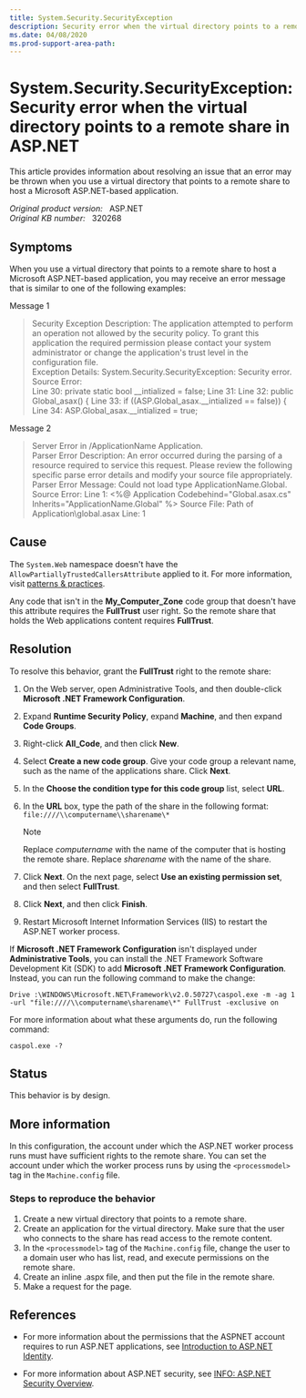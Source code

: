```yaml
---
title: System.Security.SecurityException
description: Security error when the virtual directory points to a remote share in ASP.NET.
ms.date: 04/08/2020
ms.prod-support-area-path: 
---
```

# System.Security.SecurityException: Security error when the virtual directory points to a remote share in ASP.NET

This article provides information about resolving an issue that an error may be thrown when you use a virtual directory that points to a remote share to host a Microsoft ASP.NET-based application.

_Original product version:_ &nbsp; ASP.NET  
_Original KB number:_ &nbsp; 320268

## Symptoms

When you use a virtual directory that points to a remote share to host a Microsoft ASP.NET-based application, you may receive an error message that is similar to one of the following examples:

Message 1

> Security Exception Description: The application attempted to perform an operation not allowed by the security policy. To grant this application the required permission please contact your system administrator or change the application's trust level in the configuration file.  
> Exception Details: System.Security.SecurityException: Security error.  
> Source Error:  
> Line 30: private static bool __intialized = false; Line 31: Line 32: public Global_asax() { Line 33: if ((ASP.Global_asax.__intialized == false)) { Line 34: ASP.Global_asax.__intialized = true;

Message 2

> Server Error in /ApplicationName Application.  
> Parser Error Description: An error occurred during the parsing of a resource required to service this request. Please review the following specific parse error details and modify your source file appropriately.  
> Parser Error Message: Could not load type ApplicationName.Global.  
> Source Error: Line 1: <%@ Application Codebehind="Global.asax.cs" Inherits="ApplicationName.Global" %> Source File: Path of Application\global.asax Line: 1

## Cause

The `System.Web` namespace doesn't have the `AllowPartiallyTrustedCallersAttribute` applied to it. For more information, visit [patterns & practices](/previous-versions/msp-n-p/ff921345(v=pandp.10)).

Any code that isn't in the **My_Computer_Zone** code group that doesn't have this attribute requires the **FullTrust** user right. So the remote share that holds the Web applications content requires **FullTrust**.

## Resolution

To resolve this behavior, grant the **FullTrust** right to the remote share:

1. On the Web server, open Administrative Tools, and then double-click **Microsoft .NET Framework Configuration**.
2. Expand **Runtime Security Policy**, expand **Machine**, and then expand **Code Groups**.
3. Right-click **All_Code**, and then click **New**.
4. Select **Create a new code group**. Give your code group a relevant name, such as the name of the applications share. Click **Next**.
5. In the **Choose the condition type for this code group** list, select **URL**.
6. In the **URL** box, type the path of the share in the following format:  
    `file:////\\computername\\sharename\*`

    > [!NOTE]
    > Replace *computername* with the name of the computer that is hosting the remote share. Replace *sharename* with the name of the share.

7. Click **Next**. On the next page, select **Use an existing permission set**, and then select **FullTrust**.
8. Click **Next**, and then click **Finish**.
9. Restart Microsoft Internet Information Services (IIS) to restart the ASP.NET worker process.

If **Microsoft .NET Framework Configuration** isn't displayed under **Administrative Tools**, you can install the .NET Framework Software Development Kit (SDK) to add **Microsoft .NET Framework Configuration**. Instead, you can run the following command to make the change:

```console
Drive :\WINDOWS\Microsoft.NET\Framework\v2.0.50727\caspol.exe -m -ag 1 -url "file:////\\computername\sharename\*" FullTrust -exclusive on
```

For more information about what these arguments do, run the following command:  

```console
caspol.exe -?
```

## Status

This behavior is by design.

## More information

In this configuration, the account under which the ASP.NET worker process runs must have sufficient rights to the remote share. You can set the account under which the worker process runs by using the `<processmodel>` tag in the `Machine.config` file.

### Steps to reproduce the behavior

1. Create a new virtual directory that points to a remote share.
2. Create an application for the virtual directory. Make sure that the user who connects to the share has read access to the remote content.
3. In the `<processmodel>` tag of the `Machine.config` file, change the user to a domain user who has list, read, and execute permissions on the remote share.
4. Create an inline .aspx file, and then put the file in the remote share.
5. Make a request for the page.

## References

- For more information about the permissions that the ASPNET account requires to run ASP.NET applications, see [Introduction to ASP.NET Identity](/aspnet/identity/overview/getting-started/introduction-to-aspnet-identity).

- For more information about ASP.NET security, see [INFO: ASP.NET Security Overview](https://support.microsoft.com/help/306590).
